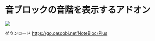 
# 音ブロックの音階を表示するアドオン

<img src="https://img.shields.io/github/downloads/oasoobi/noteblockplus/total?style=for-the-badge&labelColor=black&color=blue">

ダウンロード
https://go.oasoobi.net/NoteBlockPlus
